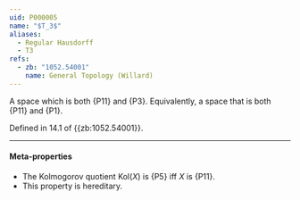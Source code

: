 ```yaml
---
uid: P000005
name: "$T_3$"
aliases:
  - Regular Hausdorff
  - T3
refs:
  - zb: "1052.54001"
    name: General Topology (Willard)
---
```


A space which is both {P11} and {P3}. 
Equivalently, a space that is both {P11} and {P1}.

Defined in 14.1 of {{zb:1052.54001}}.

----
#### Meta-properties

- The Kolmogorov quotient $\text{Kol}(X)$ is {P5} iff $X$ is {P11}.
- This property is hereditary.
